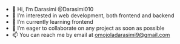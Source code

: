 - 👋 Hi, I’m Darasimi @Darasimi010
- 👀 I’m interested in web development, both frontend and backend
- 🌱 I’m currently learning frontend
- 💞️ I’m eager to collaborate on any project as soon as possible
- 📫 You can reach me by email at omojoladarasimi9@gmail.com

